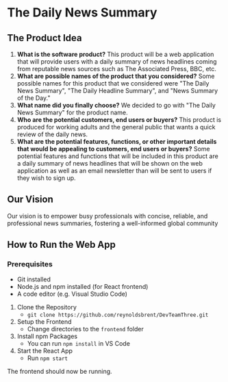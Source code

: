 # The Daily News Summary

## The Product Idea
1. **What is the software product?** This product will be a web application that will provide users with a daily summary of news headlines coming from reputable news sources such as The Associated Press, BBC, etc.
2. **What are possible names of the product that you considered?** Some possible names for this product that we considered were "The Daily News Summary", "The Daily Headline Summary", and "News Summary of the Day."
3. **What name did you finally choose?** We decided to go with "The Daily News Summary" for the product name.
4. **Who are the potential customers, end users or buyers?** This product is produced for working adults and the general public that wants a quick review of the daily news.
5. **What are the potential features, functions, or other important details that would be appealing to customers, end users or buyers?** Some potential features and functions that will be included in this product are a daily summary of news headlines that will be shown on the web application as well as an email newsletter than will be sent to users if they wish to sign up.

## Our Vision
Our vision is to empower busy professionals with concise, reliable, and professional news summaries, fostering a well-informed global community

## How to Run the Web App
### Prerequisites
- Git installed
- Node.js and npm installed (for React frontend)
- A code editor (e.g. Visual Studio Code)

1. Clone the Repository
    - `git clone https://github.com/reynoldsbrent/DevTeamThree.git`
2. Setup the Frontend
    - Change directories to the `frontend` folder
3. Install npm Packages
    - You can run `npm install` in VS Code
4. Start the React App
    - Run `npm start`

The frontend should now be running.

